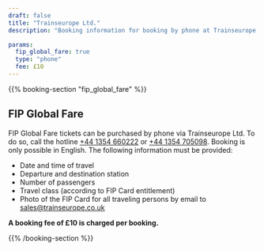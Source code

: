 ```yaml
---
draft: false
title: "Trainseurope Ltd."
description: "Booking information for booking by phone at Trainseurope Ltd."

params:
  fip_global_fare: true
  type: "phone"
  fee: £10
---
```


{{% booking-section "fip_global_fare" %}}

## FIP Global Fare

FIP Global Fare tickets can be purchased by phone via Trainseurope Ltd. To do so, call the hotline [+44 1354 660222](tel:+441354660222) or [+44 1354 705098](tel:+441354705098). Booking is only possible in English. The following information must be provided:

- Date and time of travel
- Departure and destination station
- Number of passengers
- Travel class (according to FIP Card entitlement)
- Photo of the FIP Card for all traveling persons by email to [sales@trainseurope.co.uk](mailto:sales@trainseurope.co.uk)

**A booking fee of £10 is charged per booking.**

{{% /booking-section %}}
